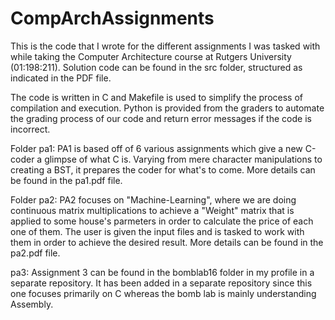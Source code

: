 # CompArchAssignments
This is the code that I wrote for the different assignments I was tasked with while taking the Computer Architecture course at Rutgers University (01:198:211). Solution code can be found in the src folder, structured as indicated in the PDF file.

The code is written in C and Makefile is used to simplify the process of compilation and execution. Python is provided from the graders to automate the grading process of our code and return error messages if the code is incorrect.

Folder pa1:
PA1 is based off of 6 various assignments which give a new C-coder a glimpse of what C is. Varying from mere character manipulations to creating a BST, it prepares the coder for what's to come.
More details can be found in the pa1.pdf file.

Folder pa2:
PA2 focuses on "Machine-Learning", where we are doing continuous matrix multiplications to achieve a "Weight" matrix that is applied to some house's parmeters in order to calculate the price of each one of them.
The user is given the input files and is tasked to work with them in order to achieve the desired result.
More details can be found in the pa2.pdf file.

pa3:
Assignment 3 can be found in the bomblab16 folder in my profile in a separate repository. It has been added in a separate repository since this one focuses primarily on C whereas the bomb lab is mainly understanding Assembly.
